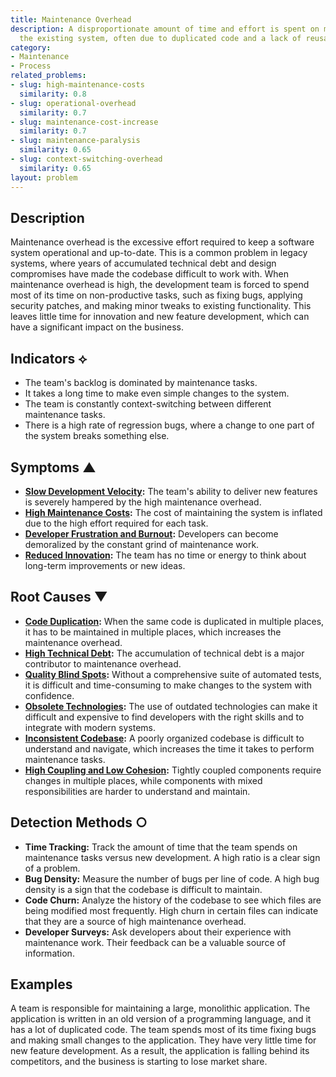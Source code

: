 ```yaml
---
title: Maintenance Overhead
description: A disproportionate amount of time and effort is spent on maintaining
  the existing system, often due to duplicated code and a lack of reusable components.
category:
- Maintenance
- Process
related_problems:
- slug: high-maintenance-costs
  similarity: 0.8
- slug: operational-overhead
  similarity: 0.7
- slug: maintenance-cost-increase
  similarity: 0.7
- slug: maintenance-paralysis
  similarity: 0.65
- slug: context-switching-overhead
  similarity: 0.65
layout: problem
---
```


## Description
Maintenance overhead is the excessive effort required to keep a software system operational and up-to-date. This is a common problem in legacy systems, where years of accumulated technical debt and design compromises have made the codebase difficult to work with. When maintenance overhead is high, the development team is forced to spend most of its time on non-productive tasks, such as fixing bugs, applying security patches, and making minor tweaks to existing functionality. This leaves little time for innovation and new feature development, which can have a significant impact on the business.

## Indicators ⟡
- The team's backlog is dominated by maintenance tasks.
- It takes a long time to make even simple changes to the system.
- The team is constantly context-switching between different maintenance tasks.
- There is a high rate of regression bugs, where a change to one part of the system breaks something else.

## Symptoms ▲
- **[Slow Development Velocity](slow-development-velocity.md):** The team's ability to deliver new features is severely hampered by the high maintenance overhead.
- **[High Maintenance Costs](high-maintenance-costs.md):** The cost of maintaining the system is inflated due to the high effort required for each task.
- **[Developer Frustration and Burnout](developer-frustration-and-burnout.md):** Developers can become demoralized by the constant grind of maintenance work.
- **[Reduced Innovation](reduced-innovation.md):** The team has no time or energy to think about long-term improvements or new ideas.

## Root Causes ▼
- **[Code Duplication](code-duplication.md):** When the same code is duplicated in multiple places, it has to be maintained in multiple places, which increases the maintenance overhead.
- **[High Technical Debt](high-technical-debt.md):** The accumulation of technical debt is a major contributor to maintenance overhead.
- **[Quality Blind Spots](quality-blind-spots.md):** Without a comprehensive suite of automated tests, it is difficult and time-consuming to make changes to the system with confidence.
- **[Obsolete Technologies](obsolete-technologies.md):** The use of outdated technologies can make it difficult and expensive to find developers with the right skills and to integrate with modern systems.
- **[Inconsistent Codebase](inconsistent-codebase.md):** A poorly organized codebase is difficult to understand and navigate, which increases the time it takes to perform maintenance tasks.
- **[High Coupling and Low Cohesion](high-coupling-low-cohesion.md):** Tightly coupled components require changes in multiple places, while components with mixed responsibilities are harder to understand and maintain.

## Detection Methods ○
- **Time Tracking:** Track the amount of time that the team spends on maintenance tasks versus new development. A high ratio is a clear sign of a problem.
- **Bug Density:** Measure the number of bugs per line of code. A high bug density is a sign that the codebase is difficult to maintain.
- **Code Churn:** Analyze the history of the codebase to see which files are being modified most frequently. High churn in certain files can indicate that they are a source of high maintenance overhead.
- **Developer Surveys:** Ask developers about their experience with maintenance work. Their feedback can be a valuable source of information.

## Examples
A team is responsible for maintaining a large, monolithic application. The application is written in an old version of a programming language, and it has a lot of duplicated code. The team spends most of its time fixing bugs and making small changes to the application. They have very little time for new feature development. As a result, the application is falling behind its competitors, and the business is starting to lose market share.

